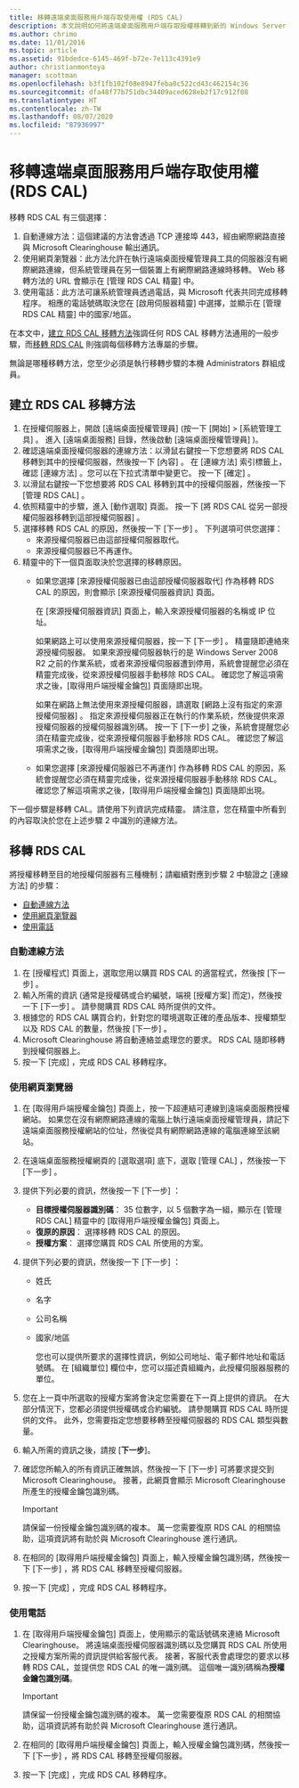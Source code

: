 ```yaml
---
title: 移轉遠端桌面服務用戶端存取使用權 (RDS CAL)
description: 本文說明如何將遠端桌面服務用戶端存取授權移轉到新的 Windows Server 2016 授權伺服器。
ms.author: chrimo
ms.date: 11/01/2016
ms.topic: article
ms.assetid: 91bdedce-6145-469f-b72e-7e113c4391e9
author: christianmontoya
manager: scottman
ms.openlocfilehash: b3f1fb102f08e8947feba0c522cd43c462154c36
ms.sourcegitcommit: dfa48f77b751dbc34409aced628eb2f17c912f08
ms.translationtype: HT
ms.contentlocale: zh-TW
ms.lasthandoff: 08/07/2020
ms.locfileid: "87936997"
---
```

# <a name="migrate-your-remote-desktop-services-client-access-licenses-rds-cals"></a>移轉遠端桌面服務用戶端存取使用權 (RDS CAL)

移轉 RDS CAL 有三個選擇：
1. 自動連線方法：這個建議的方法會透過 TCP 連接埠 443，經由網際網路直接與 Microsoft Clearinghouse 輸出通訊。
2. 使用網頁瀏覽器：此方法允許在執行遠端桌面授權管理員工具的伺服器沒有網際網路連線，但系統管理員在另一個裝置上有網際網路連線時移轉。 Web 移轉方法的 URL 會顯示在 [管理 RDS CAL 精靈] 中。
3. 使用電話：此方法可讓系統管理員透過電話，與 Microsoft 代表共同完成移轉程序。 相應的電話號碼取決您在 [啟用伺服器精靈] 中選擇，並顯示在 [管理 RDS CAL 精靈] 中的國家/地區。

在本文中，[建立 RDS CAL 移轉方法](#establish-rds-cal-migration-method)強調任何 RDS CAL 移轉方法通用的一般步驟，而[移轉 RDS CAL](#migrate-rds-cals) 則強調每個移轉方法專屬的步驟。

無論是哪種移轉方法，您至少必須是執行移轉步驟的本機 Administrators 群組成員。

## <a name="establish-rds-cal-migration-method"></a>建立 RDS CAL 移轉方法

1. 在授權伺服器上，開啟 [遠端桌面授權管理員]  (按一下 [開始] > [系統管理工具]  。 進入 [遠端桌面服務]  目錄，然後啟動 [遠端桌面授權管理員]  )。
2. 確認遠端桌面授權伺服器的連線方法：以滑鼠右鍵按一下您想要將 RDS CAL 移轉到其中的授權伺服器，然後按一下 [內容]  。 在 [連線方法]  索引標籤上，確認 [連線方法]  。您可以在下拉式清單中變更它。 按一下 [確定]  。
3. 以滑鼠右鍵按一下您想要將 RDS CAL 移轉到其中的授權伺服器，然後按一下 [管理 RDS CAL]  。
4. 依照精靈中的步驟，進入 [動作選取]  頁面。 按一下 [將 RDS CAL 從另一部授權伺服器移轉到這部授權伺服器]  。
6. 選擇移轉 RDS CAL 的原因，然後按一下 [下一步]  。 下列選項可供您選擇：
    - 來源授權伺服器已由這部授權伺服器取代。
    - 來源授權伺服器已不再運作。
7. 精靈中的下一個頁面取決於您選擇的移轉原因。
    - 如果您選擇 [來源授權伺服器已由這部授權伺服器取代]  作為移轉 RDS CAL 的原因，則會顯示 [來源授權伺服器資訊]  頁面。

       在 [來源授權伺服器資訊] 頁面上，輸入來源授權伺服器的名稱或 IP 位址。

       如果網路上可以使用來源授權伺服器，按一下 [下一步]  。 精靈隨即連絡來源授權伺服器。 如果來源授權伺服器執行的是 Windows Server 2008 R2 之前的作業系統，或者來源授權伺服器遭到停用，系統會提醒您必須在精靈完成後，從來源授權伺服器手動移除 RDS CAL。 確認您了解這項需求之後，[取得用戶端授權金鑰包]  頁面隨即出現。

       如果在網路上無法使用來源授權伺服器，請選取 [網路上沒有指定的來源授權伺服器]  。 指定來源授權伺服器正在執行的作業系統，然後提供來源授權伺服器的授權伺服器識別碼。 按一下 [下一步]  之後，系統會提醒您必須在精靈完成後，從來源授權伺服器手動移除 RDS CAL。 確認您了解這項需求之後，[取得用戶端授權金鑰包]  頁面隨即出現。

    - 如果您選擇 [來源授權伺服器已不再運作]  作為移轉 RDS CAL 的原因，系統會提醒您必須在精靈完成後，從來源授權伺服器手動移除 RDS CAL。 確認您了解這項需求之後，[取得用戶端授權金鑰包]  頁面隨即出現。

下一個步驟是移轉 CAL。請使用下列資訊完成精靈。 請注意，您在精靈中所看到的內容取決於您在上述步驟 2 中識別的連線方法。

## <a name="migrate-rds-cals"></a>移轉 RDS CAL

將授權移轉至目的地授權伺服器有三種機制；請繼續對應到步驟 2 中驗證之 [連線方法]  的步驟：
  - [自動連線方法](#automatic-connection-method)
  - [使用網頁瀏覽器](#using-a-web-browser)
  - [使用電話](#using-a-telephone)

### <a name="automatic-connection-method"></a>自動連線方法

1. 在 [授權程式]  頁面上，選取您用以購買 RDS CAL 的適當程式，然後按 [下一步]  。
2. 輸入所需的資訊 (通常是授權碼或合約編號，端視 [授權方案]  而定)，然後按一下 [下一步]  。 請參閱購買 RDS CAL 時所提供的文件。
4. 根據您的 RDS CAL 購買合約，針對您的環境選取正確的產品版本、授權類型以及 RDS CAL 的數量，然後按 [下一步]  。
5. Microsoft Clearinghouse 將自動連絡並處理您的要求。 RDS CAL 隨即移轉到授權伺服器上。
6. 按一下 [完成]  ，完成 RDS CAL 移轉程序。

### <a name="using-a-web-browser"></a>使用網頁瀏覽器
1. 在 [取得用戶端授權金鑰包]  頁面上，按一下超連結可連線到遠端桌面服務授權網站。
   如果您在沒有網際網路連線的電腦上執行遠端桌面授權管理員，請記下遠端桌面服務授權網站的位址，然後從具有網際網路連線的電腦連線至該網站。
2. 在遠端桌面服務授權網頁的 [選取選項]  底下，選取 [管理 CAL]  ，然後按一下 [下一步]  。
3. 提供下列必要的資訊，然後按一下 [下一步]  ：
    - **目標授權伺服器識別碼**： 35 位數字，以 5 個數字為一組，顯示在 [管理 RDS CAL] 精靈中的 [取得用戶端授權金鑰包]  頁面上。
    - **復原的原因**： 選擇移轉 RDS CAL 的原因。
    - **授權方案**： 選擇您購買 RDS CAL 所使用的方案。
4. 提供下列必要的資訊，然後按一下 [下一步]  ：
   - 姓氏
   - 名字
   - 公司名稱
   - 國家/地區

     您也可以提供所要求的選擇性資訊，例如公司地址、電子郵件地址和電話號碼。 在 [組織單位] 欄位中，您可以描述貴組織內，此授權伺服器服務的單位。

5. 您在上一頁中所選取的授權方案將會決定您需要在下一頁上提供的資訊。 在大部分情況下，您都必須提供授權碼或合約編號。 請參閱購買 RDS CAL 時所提供的文件。 此外，您需要指定您想要移轉至授權伺服器的 RDS CAL 類型與數量。
6. 輸入所需的資訊之後，請按 [**下一步**]。
7. 確認您所輸入的所有資訊正確無誤，然後按一下 [下一步]  可將要求提交到 Microsoft Clearinghouse。 接著，此網頁會顯示 Microsoft Clearinghouse 所產生的授權金鑰包識別碼。

   > [!IMPORTANT]
   > 請保留一份授權金鑰包識別碼的複本。 萬一您需要復原 RDS CAL 的相關協助，這項資訊將有助於與 Microsoft Clearinghouse 進行通訊。

8. 在相同的 [取得用戶端授權金鑰包]  頁面上，輸入授權金鑰包識別碼，然後按一下 [下一步]  ，將 RDS CAL 移轉至授權伺服器。
9. 按一下 [完成]  ，完成 RDS CAL 移轉程序。

### <a name="using-a-telephone"></a>使用電話
1. 在 [取得用戶端授權金鑰包]  頁面上，使用顯示的電話號碼來連絡 Microsoft Clearinghouse。 將遠端桌面授權伺服器識別碼以及您購買 RDS CAL 所使用之授權方案所需的資訊提供給客服代表。 接著，客服代表會處理您的要求以移轉 RDS CAL，並提供您 RDS CAL 的唯一識別碼。 這個唯一識別碼稱為**授權金鑰包識別碼**。

   > [!IMPORTANT]
   > 請保留一份授權金鑰包識別碼的複本。 萬一您需要復原 RDS CAL 的相關協助，這項資訊將有助於與 Microsoft Clearinghouse 進行通訊。

2. 在相同的 [取得用戶端授權金鑰包]  頁面上，輸入授權金鑰包識別碼，然後按一下 [下一步]  ，將 RDS CAL 移轉至授權伺服器。
3. 按一下 [完成]  ，完成 RDS CAL 移轉程序。
